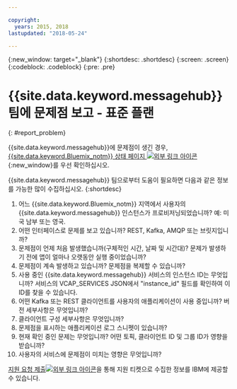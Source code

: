 ```yaml
---

copyright:
  years: 2015, 2018
lastupdated: "2018-05-24"

---
```


{:new_window: target="_blank"}
{:shortdesc: .shortdesc}
{:screen: .screen}
{:codeblock: .codeblock}
{:pre: .pre}



# {{site.data.keyword.messagehub}} 팀에 문제점 보고 - 표준 플랜
{: #report_problem}

{{site.data.keyword.messagehub}}에 문제점이 생긴 경우, [{{site.data.keyword.Bluemix_notm}} 상태 페이지 ![외부 링크 아이콘](../../icons/launch-glyph.svg "외부 링크 아이콘")](https://console.bluemix.net/status){:new_window}를 우선 확인하십시오. 

{{site.data.keyword.messagehub}} 팀으로부터 도움이 필요하면 다음과 같은 정보를 가능한 많이 수집하십시오.
{:shortdesc}

1. 어느 {{site.data.keyword.Bluemix_notm}} 지역에서 사용자의 {{site.data.keyword.messagehub}} 인스턴스가 프로비저닝되었습니까?  예: 미국 남부 또는 영국. 
2. 어떤 인터페이스로 문제를 보고 있습니까? REST, Kafka, AMQP 또는 브릿지입니까?
3. 문제점이 언제 처음 발생했습니까(구체적인 시간, 날짜 및 시간대)? 문제가 발생하기 전에 앱이 얼마나 오랫동안 실행 중이었습니까?
4. 문제점이 계속 발생하고 있습니까? 문제점을 복제할 수 있습니까?
5. 사용 중인 {{site.data.keyword.messagehub}} 서비스의 인스턴스 ID는 무엇입니까? 
서비스의 VCAP_SERVICES JSON에서 "instance_id" 필드를 확인하여 이 ID를 찾을 수 있습니다.
6. 어떤 Kafka 또는 REST 클라이언트를 사용자의 애플리케이션이 사용 중입니까? 버전 세부사항은 무엇입니까?
7. 클라이언트 구성 세부사항은 무엇입니까?
8. 문제점을 표시하는 애플리케이션 로그 스니펫이 있습니까?
9. 현재 확인 중인 문제는 무엇입니까? 어떤 토픽, 클라이언트 ID 및 그룹 ID가 영향을 받습니까?
10. 사용자의 서비스에 문제점이 미치는 영향은 무엇입니까?


[지원 요청
제출![외부 링크 아이콘](../../icons/launch-glyph.svg "외부 링크 아이콘")](/docs/get-support/howtogetsupport.html#open-ticket)을 통해 지원 티켓으로 수집한 정보를 IBM에 제공할 수 있습니다.















